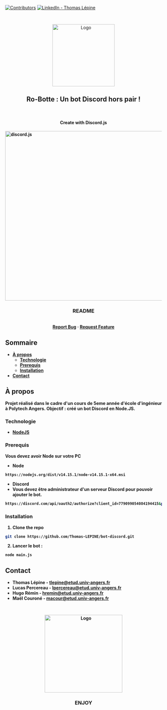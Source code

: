 [![Contributors][contributors-shield]][contributors-url]
[![LinkedIn - Thomas Lépine][linkedin-shield]][linkedin-url]
<!-- [![Issues][issues-shield]][issues-url] -->

<!-- PROJECT LOGO -->
<br />
<p align="center">

  <img src="https://github.com/Thomas-LEPINE/bot-discord/blob/main/assets/images/logo_ro-botte2.png" alt="Logo" width="200">
  <h2 align="center"><b>Ro-Botte<b> : Un bot Discord hors pair !</h2>
  <br />
  <h4 align="center">Create with Discord.js</h4>
  <a href="https://discord.js.org" alt="logo discord.js"><img align="center" src="https://discord.js.org/static/logo.svg" width="546" alt="discord.js" /></a>

  <h3 align="center">README</h3>

  <p align="center">
    <br />
    <a href="https://github.com/Thomas-LEPINE/bot-discord/issues">Report Bug</a>
    ·
    <a href="https://github.com/Thomas-LEPINE/bot-discord/issues">Request Feature</a>
  </p>
</p>

<!-- TABLE OF CONTENTS -->
## Sommaire

* [À propos](#à-propos)
  * [Technologie](#technologie)
  * [Prerequis](#prerequis)
  * [Installation](#installation)
* [Contact](#contact)


<!-- ABOUT THE PROJECT -->
## À propos

Projet réalisé dans le cadre d'un cours de 5eme année d'école d'ingénieur à Polytech Angers. Objectif : créé un bot Discord en Node.JS.

### Technologie

* [NodeJS](https://nodejs.org/fr/)

### Prerequis

Vous devez avoir Node sur votre PC 
* Node
```sh
https://nodejs.org/dist/v14.15.1/node-v14.15.1-x64.msi
```
* Discord
 * Vous devez être administrateur d'un serveur Discord pour pouvoir ajouter le bot.
```sh
https://discord.com/api/oauth2/authorize?client_id=779099054084194415&permissions=8&scope=bot
```

### Installation

1. Clone the repo
```sh
git clone https://github.com/Thomas-LEPINE/bot-discord.git
```
2. Lancer le bot :
```sh
node main.js
```

<!-- CONTACT -->
## Contact

* Thomas Lépine - tlepine@etud.univ-angers.fr
* Lucas Percereau - lpercereau@etud.univ-angers.fr
* Hugo Rémin - hremin@etud.univ-angers.fr
* Maël Couroné - macour@etud.univ-angers.fr

<br />
<p align="center">
  <img src="https://github.com/Thomas-LEPINE/bot-discord/blob/main/assets/images/logo_ro-botte1.png" alt="Logo" width="250">

  <h3 align="center">ENJOY</h3>
</p>

<!-- MARKDOWN LINKS & IMAGES -->
[contributors-shield]: https://img.shields.io/github/contributors/othneildrew/Best-README-Template.svg?style=flat-square
[contributors-url]: https://github.com/Thomas-LEPINE/bot-discord/graphs/contributors
[forks-shield]: https://img.shields.io/github/forks/othneildrew/Best-README-Template.svg?style=flat-square
[forks-url]: https://github.com/Thomas-LEPINE/bot-discord/network/members
[issues-shield]: https://img.shields.io/github/issues/othneildrew/Best-README-Template.svg?style=flat-square
[issues-url]: https://github.com/Thomas-LEPINE/bot-discord/issues
[linkedin-shield]: https://img.shields.io/badge/-LinkedIn-black.svg?style=flat-square&logo=linkedin&colorB=555
[linkedin-url]: https://www.linkedin.com/in/thomas-l%C3%A9pine/
